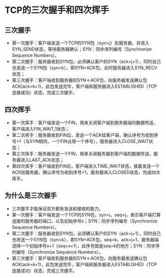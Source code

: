 # TCP的三次握手和四次挥手

## 三次握手

- 第一次握手：客户端发送一个TCP的SYN包（syn=j）到服务器，并进入SYN_SEND状态，等待服务器确认；SYN：同步序列编号（Synchronize Sequence Numbers）。
- 第二次握手：服务器收到SYN包，必须确认客户的SYN（ack=j+1），同时自己也发送一个SYN包（syn=k），即SYN+ACK包，此时服务器进入SYN_RECV状态；
- 第三次握手：客户端收到服务器的SYN＋ACK包，向服务器发送确认包ACK(ack=k+1)，此包发送完毕，客户端和服务器进入ESTABLISHED（TCP连接成功）状态，完成三次握手。

## 四次挥手

- 第一次挥手：客户端发送一个FIN，用来关闭客户端到服务器端的数据传送，客户端进入FIN_WAIT_1状态；
- 第二次挥手：服务器收到FIN后，发送一个ACK给客户端，确认序号为收到序号+1（与SYN相同，一个FIN占用一个序号），服务器进入CLOSE_WAIT状态；
- 第三次挥手：服务器发送一个FIN，用来关闭服务器到客户端的数据传送，服务器进入LAST_ACK状态；
- 第四次挥手：客户端收到FIN后，客户端进入TIME_WAIT状态，接着发送一个ACK给服务器，确认序号为收到序号+1，服务器进入CLOSED状态，完成四次挥手。

## 为什么是三次握手

- 三次握手才能保证双方都有发送和接收的能力。
- 第一次握手：客户端发送一个TCP的SYN包，syn=j，seq=j，表示客户端打算连接的服务器的端口，以及初始序号x；SYN：同步序列编号（Synchronize Sequence Numbers）。
- 第二次握手：服务器收到SYN包，必须确认客户的SYN（ack=j+1），同时自己也发送一个SYN包（syn=k），即SYN+ACK包，seq=k，ack=j+1，服务器端选择一个初始序号x+1（seq=x+1），此序号就是seq=k的地方；SYN：同步序列编号（Synchronize Sequence Numbers）。
- 第三次握手：客户端收到服务器的SYN＋ACK包，向服务器发送确认包ACK(ack=k+1)，此包发送完毕，客户端和服务器进入ESTABLISHED（TCP连接成功）状态，完成三次握手。